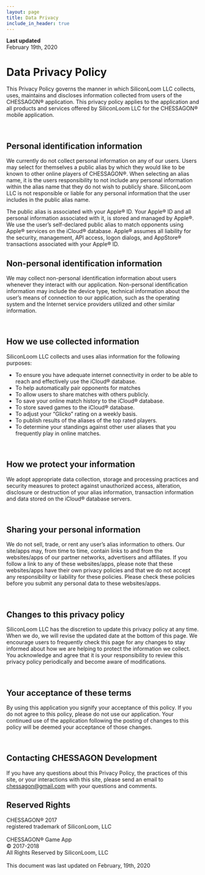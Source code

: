 ```yaml
---
layout: page
title: Data Privacy
include_in_header: true
---
```


**Last updated**  
February 19th, 2020

# Data Privacy Policy
This Privacy Policy governs the manner in which SiliconLoom LLC collects, uses, maintains and discloses information collected from users of the CHESSAGON® application. This privacy policy applies to the application and all products and services offered by SiliconLoom LLC for the CHESSAGON® mobile application.

<br>

## Personal identification information
We currently do not collect personal information on any of our users. Users may select for themselves a public alias by which they would like to be known to other online players of CHESSAGON®.  When selecting an alias name, it is the users responsibility to not include any personal information within the alias name that they do not wish to publicly share.  SiliconLoom LLC is not responsible or liable for any personal information that the user includes in the public alias name. 

The public  alias is associated with your Apple® ID.  Your Apple® ID and all personal information associated with it, is stored and managed by Apple®.  We use the user’s self-declared public alias to match opponents using Apple® services on the iCloud® database.  Apple® assumes all liability for the security, management, API access, logon dialogs, and AppStore® transactions associated with your Apple® ID.
<br>

## Non-personal identification information
We may collect non-personal identification information about users whenever they interact with our application.  Non-personal identification information may include the device type, technical information about the user’s means of connection to our application, such as the operating system and the Internet service providers utilized and other similar information.

<br>

## How we use collected information
SiliconLoom LLC collects and uses alias information for the following purposes:

* To ensure you have adequate internet connectivity in order to be able to reach and effectively use the iCloud® database.
* To help automatically pair opponents for matches
* To allow users to share matches with others publicly.
* To save your online match history to the iCloud® database.
* To store saved games to the iCloud® database.
* To adjust your “Glicko” rating on a weekly basis.
* To publish results of the aliases of the top rated players.
* To determine your standings against other user aliases that you frequently play in online matches.

<br>

## How we protect your information
We adopt appropriate data collection, storage and processing practices and security measures to protect against unauthorized access, alteration, disclosure or destruction of your alias information, transaction information and data stored on the iCloud® database servers.

<br>

## Sharing your personal information
We do not sell, trade, or rent any user’s alias information to others. Our site/apps may, from time to time, contain links to and from the websites/apps of our partner networks, advertisers and affiliates. If you follow a link to any of these websites/apps, please note that these websites/apps have their own privacy policies and that we do not accept any responsibility or liability for these policies. Please check these policies before you submit any personal data to these websites/apps.

<br>

## Changes to this privacy policy
SiliconLoom LLC has the discretion to update this privacy policy at any time. When we do, we will revise the updated date at the bottom of this page. We encourage users to frequently check this page for any changes to stay informed about how we are helping to protect the information we collect. You acknowledge and agree that it is your responsibility to review this privacy policy periodically and become aware of modifications.

<br>

## Your acceptance of these terms
By using this application you signify your acceptance of this policy. If you do not agree to this policy, please do not use our application. Your continued use of the application following the posting of changes to this policy will be deemed your acceptance of those changes.

<br>

## Contacting CHESSAGON Development
If you have any questions about this Privacy Policy, the practices of this site, or your interactions with this site, please send an email to  chessagon@gmail.com with your questions and comments.

## Reserved Rights
CHESSAGON® 2017
<br>
registered trademark of SiliconLoom, LLC
<br>
<br>
CHESSAGON® Game App
<br>
© 2017-2018 
<br>
All Rights Reserved by SiliconLoom, LLC
<br>
<br>
This document was last updated on February, 19th, 2020

